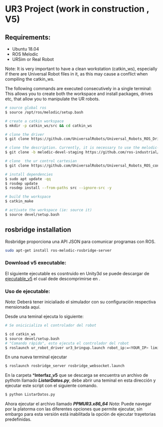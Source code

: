 # UR3 Project (work in construction , V5)

## Requirements: 
  - Ubuntu 18.04
  - ROS Melodic
  - URSim or Real Robot

Note: It is very important to have a clean workstation (catkin_ws), especially if there are Universal Robot files in it, as this may cause a conflict when compiling the catkin_ws.

The following commands are executed consecutively in a single terminal:
This allows you to create both the workspace and install packages, drives etc, that allow you to manipulate the UR robots.

```bash
# source global ros
$ source /opt/ros/melodic/setup.bash

# create a catkin workspace
$ mkdir -p catkin_ws/src && cd catkin_ws

# clone the driver
$ git clone https://github.com/UniversalRobots/Universal_Robots_ROS_Driver.git src/Universal_Robots_ROS_Driver

# clone the description. Currently, it is necessary to use the melodic-devel-staging branch.
$ git clone -b melodic-devel-staging https://github.com/ros-industrial/universal_robot.git src/universal_robot

# clone  the ur control cartesian
$ git clone https://github.com/UniversalRobots/Universal_Robots_ROS_controllers_cartesian.git src/Universal_Robots_ROS_controllers_cartesian

# install dependencies
$ sudo apt update -qq
$ rosdep update
$ rosdep install --from-paths src --ignore-src -y

# build the workspace
$ catkin_make

# activate the workspace (ie: source it)
$ source devel/setup.bash
```

## rosbridge installation
Rosbridge proporciona una API JSON para comunicar programas con ROS.

```bash
sudo apt-get install ros-melodic-rosbridge-server
```

### Download v5 executable:
El siguiente ejecutable es cosntruido en Unity3d se puede descargar de [ejecutable_v5](https://github.com/sebastian775/UR3Project/releases/download/v5/Ejecutable_v5.zip) el cual dede descomprimirse en .

###  Uso de ejecutable:

*Nota*: Deberá tener inicialiado el simulador con su configuración respectiva mensionada aquí.

Desde una teminal ejecuta lo siguiente:

```bash
# Se onicicializa el controlador del robot

$ cd catkin_ws
$ source devel/setup.bash
# "Comando rápido", esto ejecuta el controlador del robot
$ roslaunch ur_robot_driver ur3_bringup.launch robot_ip:=<YOUR_IP> limited:=true
```
En una nueva terminal ejecutar

```bash
$ roslaunch rosbridge_server rosbridge_websocket.launch
```
En la carpeta ***Interfaz_v5** que se descarga se encuentra un archivo de pythotn llamado ***ListarDatos.py***, debe abrir una teminal en esta dirección y ejecutar este script con el siguiente comando.

```bash
$ python ListarDatos.py
```
Ahora ejecutar el archivo llamado ***PPMUR3.x86_64*** 
*Nota*: Puede navegar por la platorma con las diferentes opciones que permite ejecutar, sin embargo para esta versión está inabilitada la opción de ejecutar trayetorias predefinidas.
